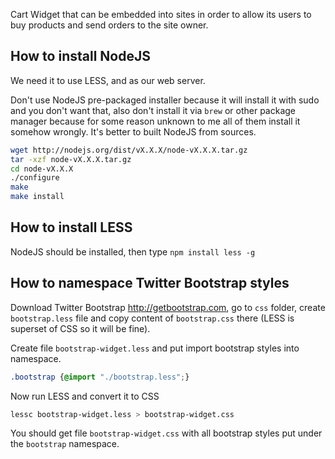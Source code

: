 Cart Widget that can be embedded into sites in order to allow its users to
buy products and send orders to the site owner.

## How to install NodeJS

We need it to use LESS, and as our web server.

Don't use NodeJS pre-packaged installer because it will install it with sudo and
you don't want that, also don't install it via `brew` or other package manager because
for some reason unknown to me all of them install it somehow wrongly.
It's better to built NodeJS from sources.

``` Bash
wget http://nodejs.org/dist/vX.X.X/node-vX.X.X.tar.gz
tar -xzf node-vX.X.X.tar.gz
cd node-vX.X.X
./configure
make
make install
```

## How to install LESS

NodeJS should be installed, then type `npm install less -g`

## How to namespace Twitter Bootstrap styles

Download Twitter Bootstrap http://getbootstrap.com, go to `css` folder, create
`bootstrap.less` file and copy content of `bootstrap.css` there (LESS is superset of CSS so it will be fine).

Create file `bootstrap-widget.less` and put import bootstrap styles into namespace.

``` CSS
.bootstrap {@import "./bootstrap.less";}
```

Now run LESS and convert it to CSS

``` Bash
lessc bootstrap-widget.less > bootstrap-widget.css
```

You should get file `bootstrap-widget.css` with all bootstrap styles put under
the `bootstrap` namespace.